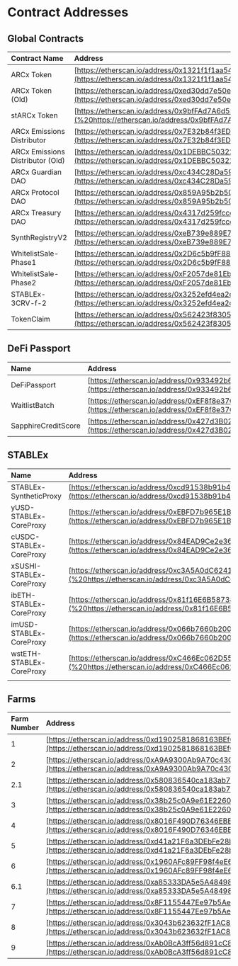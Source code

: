 # Contract Addresses

## Global Contracts

| Contract Name | Address |
| :--- | :--- |
| ARCx Token | [https://etherscan.io/address/0x1321f1f1aa541a56c31682c57b80ecfccd9bb288](https://etherscan.io/address/0x1321f1f1aa541a56c31682c57b80ecfccd9bb288#code) |
| ARCx Token \(Old\) | [https://etherscan.io/address/0xed30dd7e50edf3581ad970efc5d9379ce2614adb](https://etherscan.io/address/0xed30dd7e50edf3581ad970efc5d9379ce2614adb) |
| stARCx Token | [https://etherscan.io/address/0x9bfFAd7A6d5F52dBC51cAE33E419793C72fD7d9D](%20https://etherscan.io/address/0x9bfFAd7A6d5F52dBC51cAE33E419793C72fD7d9D) |
| ARCx Emissions Distributor | [https://etherscan.io/address/0x7E32b84f3ED40787ACdaF91303317B78A6fAe470](https://etherscan.io/address/0x7E32b84f3ED40787ACdaF91303317B78A6fAe470) |
| ARCx Emissions Distributor \(Old\) | [https://etherscan.io/address/0x1DEBBC50322150EB44DE3b663d5faA89c12b07ff](https://etherscan.io/address/0x1DEBBC50322150EB44DE3b663d5faA89c12b07ff) |
| ARCx Guardian DAO | [https://etherscan.io/address/0xc434C28Da5940462213C0057660a7132337205c1](https://etherscan.io/address/0xc434C28Da5940462213C0057660a7132337205c1) |
| ARCx Protocol DAO | [https://etherscan.io/address/0x859A95b2b50c1FC25560A2C6daD5b3D0ba34B6E9](https://etherscan.io/address/0x859A95b2b50c1FC25560A2C6daD5b3D0ba34B6E9) |
| ARCx Treasury DAO | [https://etherscan.io/address/0x4317d259fcce32ebbb508c27b12f4afaca074ae3](https://etherscan.io/address/0x4317d259fcce32ebbb508c27b12f4afaca074ae3) |
| SynthRegistryV2 | [https://etherscan.io/address/0xeB739e889E74383562695D94C495F5F69F9E2559](https://etherscan.io/address/0xeB739e889E74383562695D94C495F5F69F9E2559) |
| WhitelistSale-Phase1 | [https://etherscan.io/address/0x2D6c5b9fF886bb4eEFed33b2065366F4caa0e6Fe](https://etherscan.io/address/0x2D6c5b9fF886bb4eEFed33b2065366F4caa0e6Fe) |
| WhitelistSale-Phase2 | [https://etherscan.io/address/0xF2057de81Eb26C09d4421Cb6B0C222b9a656f8f3](https://etherscan.io/address/0xF2057de81Eb26C09d4421Cb6B0C222b9a656f8f3) |
| STABLEx-3CRV-f-2 | [https://etherscan.io/address/0x3252efd4ea2d6c78091a1f43982ee2c3659cc3d1](https://etherscan.io/address/0x3252efd4ea2d6c78091a1f43982ee2c3659cc3d1) |
| TokenClaim | [https://etherscan.io/address/0x562423f830582B6F704E175c439E132e59058284](https://etherscan.io/address/0x562423f830582B6F704E175c439E132e59058284) |

## DeFi Passport

| Name | Address |
| :--- | :--- |
| DeFiPassport | [https://etherscan.io/address/0x933492b6B7038A7e4f14b64DEFe40463F9bc3508](https://etherscan.io/address/0x933492b6B7038A7e4f14b64DEFe40463F9bc3508) |
| WaitlistBatch | [https://etherscan.io/address/0xEF8f8e370722Ae405449Cb4cC6864AA0B4a7E6a0](https://etherscan.io/address/0xEF8f8e370722Ae405449Cb4cC6864AA0B4a7E6a0) |
| SapphireCreditScore | [https://etherscan.io/address/0x427d3B028fb15a06C2d75be8E8a2238aAd41ed3A](https://etherscan.io/address/0x427d3B028fb15a06C2d75be8E8a2238aAd41ed3A) |

## STABLEx

| Name | Address |
| :--- | :--- |
| STABLEx-SyntheticProxy | [https://etherscan.io/address/0xcd91538b91b4ba7797d39a2f66e63810b50a33d0](https://etherscan.io/address/0xcd91538b91b4ba7797d39a2f66e63810b50a33d0) |
| yUSD-STABLEx-CoreProxy | [https://etherscan.io/address/0xEBFD7b965E1B4c5719a006dE1AcAf82a7C3A142C](https://etherscan.io/address/0xEBFD7b965E1B4c5719a006dE1AcAf82a7C3A142C) |
| cUSDC-STABLEx-CoreProxy | [https://etherscan.io/address/0x84EAD9Ce2e36b3e6cdf41C94D5397e5056b3d8d6](https://etherscan.io/address/0x84EAD9Ce2e36b3e6cdf41C94D5397e5056b3d8d6) |
| xSUSHI-STABLEx-CoreProxy | [https://etherscan.io/address/0xc3A5A0dC6241C922937c5cd90F5bACE23716AFB7](%20https://etherscan.io/address/0xc3A5A0dC6241C922937c5cd90F5bACE23716AFB7) |
| ibETH-STABLEx-CoreProxy | [https://etherscan.io/address/0x81f16E6B58738DaAA4C5D493a240cCA49C240f04](%20https://etherscan.io/address/0x81f16E6B58738DaAA4C5D493a240cCA49C240f04) |
| imUSD-STABLEx-CoreProxy | [https://etherscan.io/address/0x066b7660b2003793fB2ffD0b8152158c016fbfeF](https://etherscan.io/address/0x066b7660b2003793fB2ffD0b8152158c016fbfeF) |
| wstETH-STABLEx-CoreProxy | [https://etherscan.io/address/0xC466Ec062D554BEB42f1766488F7345261C63616](%20https://etherscan.io/address/0xC466Ec062D554BEB42f1766488F7345261C63616) |
|  |  |

## Farms

| Farm Number | Address |
| :--- | :--- |
| 1 | [https://etherscan.io/address/0xd1902581868163BEf61776cfD27228EE5074be8F](https://etherscan.io/address/0xd1902581868163BEf61776cfD27228EE5074be8F) |
| 2 | [https://etherscan.io/address/0xA9A9300Ab9A70c43C19d6F42e3308Be24d73D885](https://etherscan.io/address/0xA9A9300Ab9A70c43C19d6F42e3308Be24d73D885) |
| 2.1 | [https://etherscan.io/address/0x580836540ca183ab71aa4c58253f5eeaad2552dc](https://etherscan.io/address/0x580836540ca183ab71aa4c58253f5eeaad2552dc) |
| 3 | [https://etherscan.io/address/0x38b25c0A9e61E226023B700ce4a6A4134eCAEeDF](https://etherscan.io/address/0x38b25c0A9e61E226023B700ce4a6A4134eCAEeDF) |
| 4 | [https://etherscan.io/address/0x8016F490D76346EBEC91707fD4Fb56A7fe64f694](https://etherscan.io/address/0x8016F490D76346EBEC91707fD4Fb56A7fe64f694) |
| 5 | [https://etherscan.io/address/0xd41a21F6a3DEbFe28b06ace2312A69c53107ceE5](https://etherscan.io/address/0xd41a21F6a3DEbFe28b06ace2312A69c53107ceE5) |
| 6 | [https://etherscan.io/address/0x1960AFc89FF98f4eE64D29A5082EB5002b376E35](https://etherscan.io/address/0x1960AFc89FF98f4eE64D29A5082EB5002b376E35) |
| 6.1 | [https://etherscan.io/address/0xa85333DA5e5A48498F0a65A1A6521E0ceadD3eFD](https://etherscan.io/address/0xa85333DA5e5A48498F0a65A1A6521E0ceadD3eFD) |
| 7 | [https://etherscan.io/address/0x8F1155447Ee97b5Ae147a01a5c420B0FDDF0370D](https://etherscan.io/address/0x8F1155447Ee97b5Ae147a01a5c420B0FDDF0370D) |
| 8 | [https://etherscan.io/address/0x3043b623632fF1AC88B3a17113E39c0B964381C5](https://etherscan.io/address/0x3043b623632fF1AC88B3a17113E39c0B964381C5) |
| 9 | [https://etherscan.io/address/0xAb0BcA3ff56d891cC8b22A5d9705F7088cE3Bf3b](https://etherscan.io/address/0xAb0BcA3ff56d891cC8b22A5d9705F7088cE3Bf3b) |



